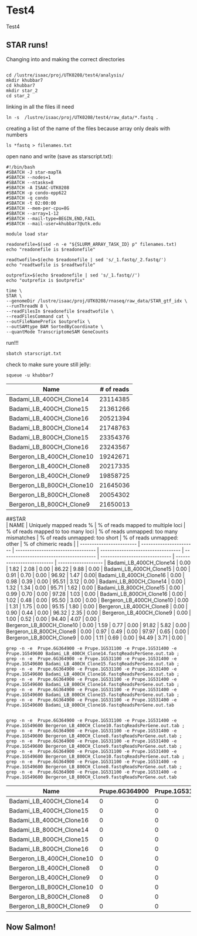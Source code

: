 # Test4
Test4

## STAR runs!

Changing into and making the correct directories

```

cd /lustre/isaac/proj/UTK0208/test4/analysis/
mkdir khubbar7
cd khubbar7
mkdir star_2
cd star_2

```

linking in all the files ill need

```
ln -s  /lustre/isaac/proj/UTK0208/test4/raw_data/*.fastq .
```

creating a list of the name of the files because array only deals with numbers 

```
ls *fastq > filenames.txt

```


open nano and write (save as starscript.txt):

```
#!/bin/bash
#SBATCH -J star-mapTA
#SBATCH --nodes=1
#SBATCH --ntasks=8
#SBATCH -A ISAAC-UTK0208
#SBATCH -p condo-epp622
#SBATCH -q condo
#SBATCH -t 02:00:00
#SBATCH --mem-per-cpu=8G
#SBATCH --array=1-12
#SBATCH --mail-type=BEGIN,END,FAIL
#SBATCH --mail-user=khubbar7@utk.edu

module load star

readonefile=$(sed -n -e "${SLURM_ARRAY_TASK_ID} p" filenames.txt)
echo "readonefile is $readonefile"

readtwofile=$(echo $readonefile | sed 's/_1.fastq/_2.fastq/')
echo "readtwofile is $readtwofile"

outprefix=$(echo $readonefile | sed 's/_1.fastq//')
echo "outprefix is $outprefix"

time \
STAR \
--genomeDir /lustre/isaac/proj/UTK0208/rnaseq/raw_data/STAR_gtf_idx \
--runThreadN 8 \
--readFilesIn $readonefile $readtwofile \
--readFilesCommand cat \
--outFileNamePrefix $outprefix \
--outSAMtype BAM SortedByCoordinate \
--quantMode TranscriptomeSAM GeneCounts

```


run!!!

```
sbatch starscript.txt

```

check to make sure youre still jelly:

```
squeue -u khubbar7

```

| Name                         |   # of reads     |
| ---------------------------- | ---------------- |
| Badami_LB_400CH_Clone14      | 23114385         |
| Badami_LB_400CH_Clone15      | 21361266 |
| Badami_LB_400CH_Clone16      | 20521394 | 
| Badami_LB_800CH_Clone14      | 21748763 |
| Badami_LB_800CH_Clone15      | 23354376 |
| Badami_LB_800CH_Clone16      | 23243567 |
| Bergeron_LB_400CH_Clone10    | 19242671 |
| Bergeron_LB_400CH_Clone8     | 20217335 |
| Bergeron_LB_400CH_Clone9     | 19858725 |
| Bergeron_LB_800CH_Clone10    | 21645036 |
| Bergeron_LB_800CH_Clone8     | 20054302 |
| Bergeron_LB_800CH_Clone9     | 21650013 |

##STAR								
|    	NAME                 | Uniquely mapped reads %	| % of reads mapped to multiple loci	| % of reads mapped to too many loci	| % of reads unmapped: too many mismatches	| % of reads unmapped: too short	| % of reads unmapped: other	| % of chimeric reads |	
| ------------------------ | -----------------------	| ----------------------------------	| ----------------------------------	| ----------------------------------------	| ------------------------------	| --------------------------	| ------------------- |
Badami_LB_400CH_Clone14    |	0.00 | 1.82 | 2.08 | 0.00 | 86.22 | 9.88 | 0.00 |
Badami_LB_400CH_Clone15		 |	0.00 | 0.91 | 0.70 | 0.00 | 96.92 | 1.47 | 0.00|
Badami_LB_400CH_Clone16		 |  0.00 | 0.98 | 0.39 | 0.00 | 95.51 | 3.12 | 0.00 | 
Badami_LB_800CH_Clone14		 | 0.00 | 1.32 | 1.34 | 0.00 | 95.71 | 1.62 | 0.00 |
Badami_LB_800CH_Clone15		 |	0.00 | 0.99 | 0.70 | 0.00 | 97.28 | 1.03 | 0.00 |
Badami_LB_800CH_Clone16		 |	0.00 | 1.02 | 0.48 | 0.00 | 95.50 | 3.00 | 0.00 |
Bergeron_LB_400CH_Clone10	 |  0.00 | 1.31 | 1.75 | 0.00 | 95.15 | 1.80 | 0.00 |
Bergeron_LB_400CH_Clone8	 | 0.00 | 0.90 | 0.44 | 0.00 | 96.32 | 2.35 | 0.00 |
Bergeron_LB_400CH_Clone9	 |	0.00 | 1.00 | 0.52 | 0.00 | 94.40 | 4.07 | 0.00 | 			
Bergeron_LB_800CH_Clone10	 | 0.00 | 1.59 | 0.77 | 0.00 | 91.82 | 5.82 | 0.00 |
Bergeron_LB_800CH_Clone8	 | 0.00 | 0.97 | 0.49 | 0.00 | 97.97 | 0.65 | 0.00 | 		
Bergeron_LB_800CH_Clone9	 |	0.00 | 1.11 | 0.69 | 0.00 | 94.49 | 3.71 | 0.00 |		

```
grep -n -e  Prupe.6G364900 -e Prupe.1G531100 -e Prupe.1G531400 -e Prupe.1G549600 Badami_LB_400CH_Clone14.fastqReadsPerGene.out.tab ; grep -n -e  Prupe.6G364900 -e Prupe.1G531100 -e Prupe.1G531400 -e Prupe.1G549600 Badami_LB_400CH_Clone15.fastqReadsPerGene.out.tab ; grep -n -e  Prupe.6G364900 -e Prupe.1G531100 -e Prupe.1G531400 -e Prupe.1G549600 Badami_LB_400CH_Clone16.fastqReadsPerGene.out.tab ; grep -n -e  Prupe.6G364900 -e Prupe.1G531100 -e Prupe.1G531400 -e Prupe.1G549600 Badami_LB_800CH_Clone14.fastqReadsPerGene.out.tab ; grep -n -e  Prupe.6G364900 -e Prupe.1G531100 -e Prupe.1G531400 -e Prupe.1G549600 Badami_LB_800CH_Clone15.fastqReadsPerGene.out.tab ; grep -n -e  Prupe.6G364900 -e Prupe.1G531100 -e Prupe.1G531400 -e Prupe.1G549600 Badami_LB_800CH_Clone16.fastqReadsPerGene.out.tab 


grep -n -e  Prupe.6G364900 -e Prupe.1G531100 -e Prupe.1G531400 -e Prupe.1G549600 Bergeron_LB_400CH_Clone10.fastqReadsPerGene.out.tab ; grep -n -e  Prupe.6G364900 -e Prupe.1G531100 -e Prupe.1G531400 -e Prupe.1G549600 Bergeron_LB_400CH_Clone8.fastqReadsPerGene.out.tab ; grep -n -e  Prupe.6G364900 -e Prupe.1G531100 -e Prupe.1G531400 -e Prupe.1G549600 Bergeron_LB_400CH_Clone9.fastqReadsPerGene.out.tab ; grep -n -e  Prupe.6G364900 -e Prupe.1G531100 -e Prupe.1G531400 -e Prupe.1G549600 Bergeron_LB_800CH_Clone10.fastqReadsPerGene.out.tab ; grep -n -e  Prupe.6G364900 -e Prupe.1G531100 -e Prupe.1G531400 -e Prupe.1G549600 Bergeron_LB_800CH_Clone8.fastqReadsPerGene.out.tab ; grep -n -e  Prupe.6G364900 -e Prupe.1G531100 -e Prupe.1G531400 -e Prupe.1G549600 Bergeron_LB_800CH_Clone9.fastqReadsPerGene.out.tab

```

| Name       |  Prupe.6G364900  | Prupe.1G531100  |  Prupe.1G531400 | Prupe.1G549600  |
| ---------- | ---------- | ----------| -------- | ----------- |
| Badami_LB_400CH_Clone14      |   0 | 0 | 0 | 0 |    
| Badami_LB_400CH_Clone15      | 0 | 0 | 0 | 0 | 
| Badami_LB_400CH_Clone16      | 0 | 0 | 0 | 0 |
| Badami_LB_800CH_Clone14      | 0 | 0 | 0 | 0 |
| Badami_LB_800CH_Clone15      | 0 | 0 | 0 | 0 |
| Badami_LB_800CH_Clone16      | 0 | 0 | 0 | 0 |
| Bergeron_LB_400CH_Clone10    | 0 | 0 | 0 | 0 |
| Bergeron_LB_400CH_Clone8     | 0 | 0 | 0 | 0 |
| Bergeron_LB_400CH_Clone9     | 0 | 0 | 0 | 0 |
| Bergeron_LB_800CH_Clone10    | 0 | 0 | 0 | 0 |
| Bergeron_LB_800CH_Clone8     | 0 | 0 | 0 | 0 |
| Bergeron_LB_800CH_Clone9     | 0 | 0 | 0 | 0 |



## Now Salmon!



